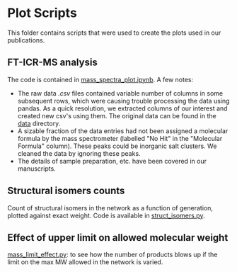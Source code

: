  
# Plot Scripts
This folder contains scripts that were used to create the plots used in our publications.

## FT-ICR-MS analysis
The code is contained in [mass_spectra_plot.ipynb](mass_spectra_plot.ipynb). A few notes:
- The raw data *.csv* files contained variable number of columns in some subsequent rows, which were causing trouble processing the data using pandas. As a quick resolution, we extracted columns of our interest and created new csv's using them. The original data can be found in the [data](../data/) directory.
- A sizable fraction of the data entries had not been assigned a molecular formula by the mass spectrometer (labelled "No Hit" in the "Molecular Formula" column). These peaks could be inorganic salt clusters. We cleaned the data by ignoring these peaks.
- The details of sample preparation, etc. have been covered in our manuscripts.

## Structural isomers counts
Count of structural isomers in the network as a function of generation, plotted against exact weight. Code is available in [struct_isomers.py](struct_isomers.py).

## Effect of upper limit on allowed molecular weight
[mass_limit_effect.py](mass_limit_effect.py): to see how the number of products blows up if the limit on the max MW allowed in the network is varied.
